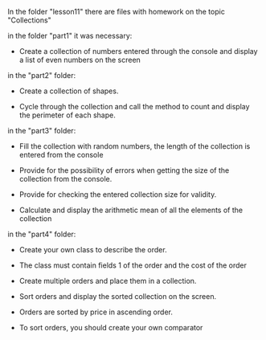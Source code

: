 In the folder "lesson11" there are files with homework on the topic "Collections"

in the folder "part1" it was necessary:

  - Create a collection of numbers entered through the console and display a list of even numbers on the screen

in the "part2" folder:

  - Create a collection of shapes.
  
  - Cycle through the collection and call the method to count and display the perimeter of each shape.

in the "part3" folder:

  - Fill the collection with random numbers, the length of the collection is entered from the console 
  
  - Provide for the possibility of errors when getting the size of the collection from the console.
  
  - Provide for checking the entered collection size for validity.
  
  - Calculate and display the arithmetic mean of all the elements of the collection

in the "part4" folder:

  - Create your own class to describe the order.
  
  - The class must contain fields 1 of the order and the cost of the order
  
  - Create multiple orders and place them in a collection.
  
  - Sort orders and display the sorted collection on the screen.
  
  - Orders are sorted by price in ascending order.
  
  - To sort orders, you should create your own comparator
